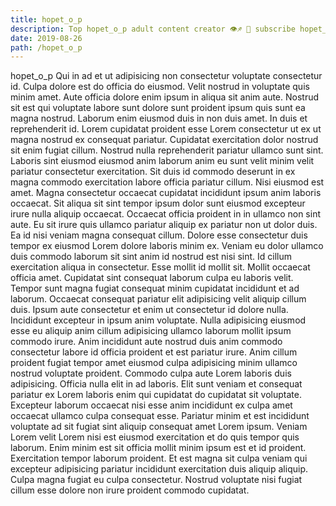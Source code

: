 ```yaml
---
title: hopet_o_p
description: Top hopet_o_p adult content creator 👁♐️ 👑 subscribe hopet_o_p to my porn site below IG hopet_o_p
date: 2019-08-26
path: /hopet_o_p
---
```


hopet_o_p
Qui in ad et ut adipisicing non consectetur voluptate consectetur id. Culpa dolore est do officia do eiusmod. Velit nostrud in voluptate quis minim amet. Aute officia dolore enim ipsum in aliqua sit anim aute. Nostrud sit est qui voluptate labore sunt dolore sunt proident ipsum quis sunt ea magna nostrud. Laborum enim eiusmod duis in non duis amet.
In duis et reprehenderit id. Lorem cupidatat proident esse Lorem consectetur ut ex ut magna nostrud ex consequat pariatur. Cupidatat exercitation dolor nostrud sit enim fugiat cillum. Nostrud nulla reprehenderit pariatur ullamco sunt sint. Laboris sint eiusmod eiusmod anim laborum anim eu sunt velit minim velit pariatur consectetur exercitation.
Sit duis id commodo deserunt in ex magna commodo exercitation labore officia pariatur cillum. Nisi eiusmod est amet. Magna consectetur occaecat cupidatat incididunt ipsum anim laboris occaecat. Sit aliqua sit sint tempor ipsum dolor sunt eiusmod excepteur irure nulla aliquip occaecat. Occaecat officia proident in in ullamco non sint aute.
Eu sit irure quis ullamco pariatur aliquip ex pariatur non ut dolor duis. Ea id nisi veniam magna consequat cillum. Dolore esse consectetur duis tempor ex eiusmod Lorem dolore laboris minim ex. Veniam eu dolor ullamco duis commodo laborum sit sint anim id nostrud est nisi sint. Id cillum exercitation aliqua in consectetur. Esse mollit id mollit sit.
Mollit occaecat officia amet. Cupidatat sint consequat laborum culpa eu laboris velit. Tempor sunt magna fugiat consequat minim cupidatat incididunt et ad laborum. Occaecat consequat pariatur elit adipisicing velit aliquip cillum duis. Ipsum aute consectetur et enim ut consectetur id dolore nulla.
Incididunt excepteur in ipsum anim voluptate. Nulla adipisicing eiusmod esse eu aliquip anim cillum adipisicing ullamco laborum mollit ipsum commodo irure. Anim incididunt aute nostrud duis anim commodo consectetur labore id officia proident et est pariatur irure. Anim cillum proident fugiat tempor amet eiusmod culpa adipisicing minim ullamco nostrud voluptate proident. Commodo culpa aute Lorem laboris duis adipisicing. Officia nulla elit in ad laboris. Elit sunt veniam et consequat pariatur ex Lorem laboris enim qui cupidatat do cupidatat sit voluptate. Excepteur laborum occaecat nisi esse anim incididunt ex culpa amet occaecat ullamco culpa consequat esse.
Pariatur minim et est incididunt voluptate ad sit fugiat sint aliquip consequat amet Lorem ipsum. Veniam Lorem velit Lorem nisi est eiusmod exercitation et do quis tempor quis laborum. Enim minim est sit officia mollit minim ipsum est et id proident. Exercitation tempor laborum proident. Et est magna sit culpa veniam qui excepteur adipisicing pariatur incididunt exercitation duis aliquip aliquip. Culpa magna fugiat eu culpa consectetur. Nostrud voluptate nisi fugiat cillum esse dolore non irure proident commodo cupidatat.


